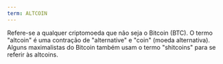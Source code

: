 ```yaml
---
term: ALTCOIN
---
```


Refere-se a qualquer criptomoeda que não seja o Bitcoin (BTC). O termo "altcoin" é uma contração de "alternative" e "coin" (moeda alternativa). Alguns maximalistas do Bitcoin também usam o termo "shitcoins" para se referir às altcoins.
